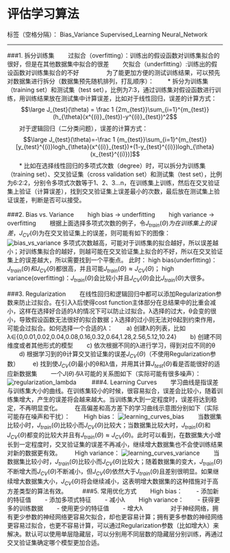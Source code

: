 ﻿# 评估学习算法

标签（空格分隔）： Bias_Variance Supervised_Learning Neural_Network

---

###1. 拆分训练集
　　过拟合（overfitting）：训练出的假设函数对训练集拟合的很好，但是在其他数据集中拟合的很差
　　欠拟合（underfitting）:训练出的假设函数对训练集拟合的不好
　　
　　为了能更加方便的测试训练结果，可以预先对数据集进行拆分（数据集预先随机排列，打乱顺序）：
　　* 拆分为训练集（training set）和测试集（test set），比例为7:3，通过训练集对假设函数进行训练，用训练结果放在测试集中计算误差，比如对于线性回归，误差的计算方式：
$$\large J_{test}(\theta) = \frac 1 {2m_{test}}\sum_{i=1}^{m_{test}}(h_{\theta}(x^{(i)}_{test})-y^{(i)}_{test})^2$$
　　对于逻辑回归（二分类问题），误差的计算方式：
$$\large J_{test}(\theta)=-\frac 1 {m_{test}}\sum_{i=1}^{m_{test}}[y_{test}^{(i)}logh_{\theta}(x^{(i)}_{test})+(1-y_{test}^{(i)})logh_{\theta}(x_{test}^{(i)})]$$
　　* 比如在选择线性回归的多项式次数（degree）时，可以拆分为训练集（training set）、交叉验证集（cross validation set）和测试集（test set），比例为6:2:2，分别令多项式次数等于1、2、3...n，在训练集上训练，然后在交叉验证集上验证（计算误差），找到交叉验证集上误差最小的次数，最后放在测试集上验证误差，判断是否可以接受。

###2. Bias vs. Variance
　　high bias -> underfitting
　　high variance -> overfitting
　　根据上面选择多项式次数的例子，令$J_{train}(\Theta)为在训练集上的误差，$$J_{CV}(\Theta)$为在交叉验证集上的误差，则可能有如下的图像：
![bias_vs_variance](http://97.64.17.179:8615/ml/bias_vs_variance.png)
    多项式次数越高，可能对于训练集的拟合越好，所以误差越小；对训练集拟合的越好，则越可能在交叉验证集上拟合的不好，所以在交叉验证集上的误差越大，所以需要找到一个平衡点。
    此时：
    high bias(underfitting)：$J_{train}(\Theta)和J_{CV}(\Theta)$都很高，并且可能$J_{train}(\Theta) \approx J_{CV}(\Theta)$；
    high variance(overfitting)：$J_{train}(\Theta)$会比较小并且$J_{CV}(\Theta)$会比$J_{train}(\Theta)$大很多。
    
###3. Regularization
　　在线性回归和逻辑回归中都可以添加Regularization参数来防止过拟合。在引入λ后使得cost function主体部分在总结果中的比重会减小，这样在选择好合适的$\lambda$的情况下可以防止过拟合。λ选择的过大，θ会变的很小，导致假设函数无法很好的拟合数据；λ选择的过小则无法对θ起到约束作用，可能会过拟合。如何选择一个合适的$\lambda$：
　　a) 创建λ的列表，比如λ∈{0,0.01,0.02,0.04,0.08,0.16,0.32,0.64,1.28,2.56,5.12,10.24}
　　b) 创建不同维度或者其他形式的模型
　　c) 依次根据不同的λ进行学习，得到对应不同的θ
　　d) 根据学习到的θ计算交叉验证集的误差$J_{CV}(\Theta)$（不使用Regularization参数）
　　e) 找到使$J_{CV}(\Theta)$最小的θ和λ值，并用其计算$J_{test}(\Theta)$看是否能很好的适应新数据集
　　一个$J(\theta)与\lambda$可能的关系图如下（实际可能有很多噪声）：
![regularization_lambda](http://97.64.17.179:8615/ml/regularization_lambda.png)
　　
###4. Learning Curves
　　学习曲线是指误差与训练集大小的曲线。在训练集较小的时候，很容易拟合，误差会比较小，随着训练集增大，产生的误差将会越来越大。当训练集大到一定程度时，误差将达到稳定，不再明显变化。
　　在高偏差和高方差下的学习曲线示意图分别如下（实际可能存在噪声和干扰）：
　　High bias：
![learning_curves_bias](http://97.64.17.179:8615/ml/learning_curves_bias.png)
　　当数据集比较小时，$J_{train}(\Theta)$比较小而$J_{CV}(\Theta)$比较大；当数据集比较大时，$J_{train}(\Theta)$和$J_{CV}(\Theta)$都变的比较大并且有$J_{train}(\Theta) \approx J_{CV}(\Theta)$。此时可以看到，在数据集大小增长到一定程度时，交叉验证集的误差不再减小，继续增大数据集也不会使训练结果对新的数据更有效。
　　High variance：
![learning_curves_variance](http://97.64.17.179:8615/ml/learning_curves_variance.png)
　　当数据集比较小时，$J_{train}(\Theta)$比较小而$J_{CV}(\Theta)$比较大；随着数据集的变大，$J_{train}(\Theta)$不断增大而$J_{CV}(\Theta)$不断减小，但$J_{CV}(\Theta)$依然大于$J_{train}(\Theta)$且差别很明显。如果继续增大数据集大小，$J_{CV}(\Theta)$将会继续减小，这表明增大数据集的这种措施对于高方差类型的算法有效。
　　
###5. 常用优化方式
　　High bias：
　　- 添加新的特征值
　　- 添加多项式特征
　　- 减小λ
　　High variance：
　　- 获得更多的训练数据
　　- 使用更少的特征值
　　- 增大λ
　　
　　对于神经网络，拥有更少参数的神经网络更容易欠拟合，却也更容易计算；拥有更多参数的神经网络更容易过拟合，也更不容易计算，可以通过Regularization参数（比如增大λ）来解决。默认可以使用单层隐藏层，可以分别用不同层数的隐藏层分别训练，再通过交叉验证集确定哪个模型更加合适。




